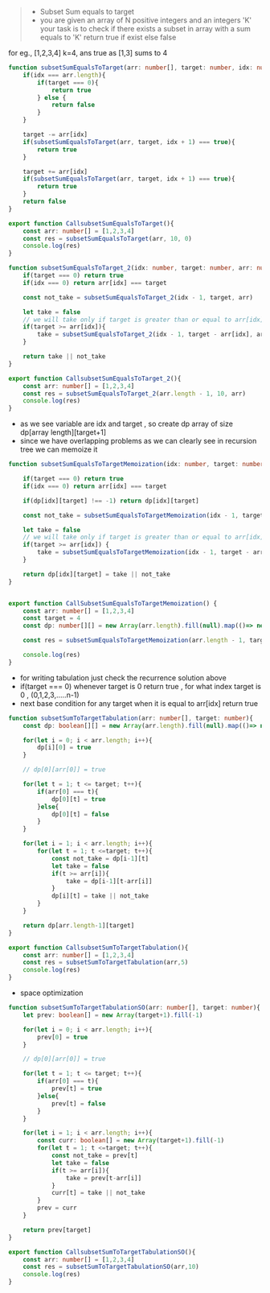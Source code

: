 > - Subset Sum equals to target
> - you are given an array of N positive integers and an integers 'K' your task is to check if there exists a subset in array with a sum equals to 'K' return true if exist else false

for eg., [1,2,3,4] k=4, ans true as [1,3] sums to 4

```ts
function subsetSumEqualsToTarget(arr: number[], target: number, idx: number){
    if(idx === arr.length){
        if(target === 0){
            return true
        } else {
            return false
        }
    }

    target -= arr[idx]
    if(subsetSumEqualsToTarget(arr, target, idx + 1) === true){
        return true
    }

    target += arr[idx]
    if(subsetSumEqualsToTarget(arr, target, idx + 1) === true){
        return true
    }
    return false
}

export function CallsubsetSumEqualsToTarget(){
    const arr: number[] = [1,2,3,4]
    const res = subsetSumEqualsToTarget(arr, 10, 0)
    console.log(res)
}
```

```ts
function subsetSumEqualsToTarget_2(idx: number, target: number, arr: number[]){
    if(target === 0) return true
    if(idx === 0) return arr[idx] === target

    const not_take = subsetSumEqualsToTarget_2(idx - 1, target, arr)

    let take = false
    // we will take only if target is greater than or equal to arr[idx]
    if(target >= arr[idx]){
        take = subsetSumEqualsToTarget_2(idx - 1, target - arr[idx], arr)
    }

    return take || not_take
}

export function CallsubsetSumEqualsToTarget_2(){
    const arr: number[] = [1,2,3,4]
    const res = subsetSumEqualsToTarget_2(arr.length - 1, 10, arr)
    console.log(res)
}
```
- as we see variable are idx and target , so create dp array of size dp[array length][target+1] 
- since we have overlapping problems as we can clearly see in recursion tree we can memoize it 
```ts
function subsetSumEqualsToTargetMemoization(idx: number, target: number, arr: number[], dp:number[][]){

    if(target === 0) return true
    if(idx === 0) return arr[idx] === target

    if(dp[idx][target] !== -1) return dp[idx][target]

    const not_take = subsetSumEqualsToTargetMemoization(idx - 1, target, arr, dp)

    let take = false
    // we will take only if target is greater than or equal to arr[idx]
    if(target >= arr[idx]) {
        take = subsetSumEqualsToTargetMemoization(idx - 1, target - arr[idx], arr, dp)
    }

    return dp[idx][target] = take || not_take
}


export function CallSubsetSumEqualsToTargetMemoization() {
    const arr: number[] = [1,2,3,4]
    const target = 4
    const dp: number[][] = new Array(arr.length).fill(null).map(()=> new Array(target+1).fill(-1))

    const res = subsetSumEqualsToTargetMemoization(arr.length - 1, target, arr, dp)

    console.log(res)
}
```
- for writing tabulation just check the recurrence solution above 
- if(target === 0) whenever target is 0 return true , for what index target is 0 , (0,1,2,3,.....n-1)
-  next base condition for any target when it is equal to arr[idx] return true
```ts
function subsetSumToTargetTabulation(arr: number[], target: number){
    const dp: boolean[][] = new Array(arr.length).fill(null).map(()=> new Array(target+1).fill(-1))

    for(let i = 0; i < arr.length; i++){
        dp[i][0] = true
    }

    // dp[0][arr[0]] = true

    for(let t = 1; t <= target; t++){
        if(arr[0] === t){
            dp[0][t] = true
        }else{
            dp[0][t] = false
        }
    }

    for(let i = 1; i < arr.length; i++){
        for(let t = 1; t <=target; t++){
            const not_take = dp[i-1][t]
            let take = false
            if(t >= arr[i]){
                take = dp[i-1][t-arr[i]]
            }
            dp[i][t] = take || not_take
        }
    }

    return dp[arr.length-1][target]
}

export function CallsubsetSumToTargetTabulation(){
    const arr: number[] = [1,2,3,4]
    const res = subsetSumToTargetTabulation(arr,5)
    console.log(res)
}

```

- space optimization
```ts
function subsetSumToTargetTabulationSO(arr: number[], target: number){
    let prev: boolean[] = new Array(target+1).fill(-1)

    for(let i = 0; i < arr.length; i++){
        prev[0] = true
    }

    // dp[0][arr[0]] = true

    for(let t = 1; t <= target; t++){
        if(arr[0] === t){
            prev[t] = true
        }else{
            prev[t] = false
        }
    }

    for(let i = 1; i < arr.length; i++){
        const curr: boolean[] = new Array(target+1).fill(-1)
        for(let t = 1; t <=target; t++){
            const not_take = prev[t]
            let take = false
            if(t >= arr[i]){
                take = prev[t-arr[i]]
            }
            curr[t] = take || not_take
        }
        prev = curr
    }

    return prev[target]
}

export function CallsubsetSumToTargetTabulationSO(){
    const arr: number[] = [1,2,3,4]
    const res = subsetSumToTargetTabulationSO(arr,10)
    console.log(res)
}
```
